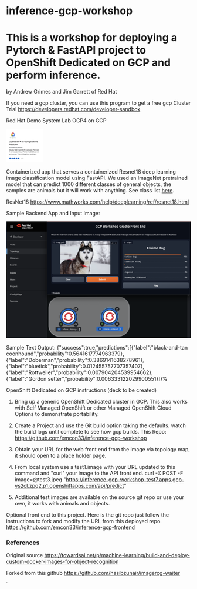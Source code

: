 # inference-gcp-workshop
# This is a workshop for deploying a Pytorch & FastAPI project to OpenShift Dedicated on GCP and perform inference.
by Andrew Grimes and Jim Garrett of Red Hat 

If you need a gcp cluster, you can use this program to get a free gcp Cluster Trial 
https://developers.redhat.com/developer-sandbox

Red Hat Demo System Lab OCP4 on GCP 
<p align="left">
  <a href="#"><img src="./gcp.jpg" width="100"></a> <br />
  <em> 
  </em>
</p>

Containerized app that serves a containerized Resnet18 deep learning image classification model using FastAPI. We used an ImageNet pretrained model that can predict 1000 different classes of general objects, the samples are animals but it will work with anything. See class list [here](https://deeplearning.cms.waikato.ac.nz/user-guide/class-maps/IMAGENET/).

ResNet18 https://www.mathworks.com/help/deeplearning/ref/resnet18.html

Sample Backend App and Input Image: 
<p align="left">
  <a href="#"><img src="./sample.jpg" width="600"></a> <br />
  <em> 
  </em>
</p>

Sample Text Output:
{"success":true,"predictions":[{"label":"black-and-tan coonhound","probability":0.5641617774963379},{"label":"Doberman","probability":0.3869141638278961},{"label":"bluetick","probability":0.012455757707357407},{"label":"Rottweiler","probability":0.007904204539954662},{"label":"Gordon setter","probability":0.006333122029900551}]}%


OpenShift Dedicated on GCP instructions (deck to be created) 
1. Bring up a generic OpenShift Dedicated cluster in GCP. This also works with Self Managed OpenShift or other Managed OpenShift Cloud Options to demonstrate portability.

2. Create a Project and use the Git build option taking the defaults. watch the build logs until complete to see how gcp builds. 
  This Repo: https://github.com/emcon33/inference-gcp-workshop

3. Obtain your URL for the web front end from the image via topology map, it should open to a place holder page. 

4. From local system use a test1.image with your URL updated to this command and "curl" your image to the API front end.
curl -X POST -F image=@test3.jpeg "https://inference-gcp-workshop-test7.apps.gcp-vs2cl.zpq2.p1.openshiftapps.com/api/predict"

5. Additional test images are available on the source git repo or use your own, it works with animals and objects. 

Optional front end to this project. Here is the git repo just follow the instructions to fork and modify the URL from this deployed repo.  
https://github.com/emcon33/inference-gcp-frontend



### References
Original source https://towardsai.net/p/machine-learning/build-and-deploy-custom-docker-images-for-object-recognition

Forked from this github https://github.com/hasibzunair/imagercg-waiter


`
